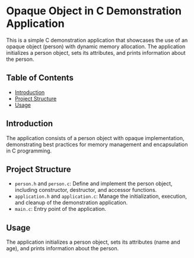 # Opaque Object in C Demonstration Application

This is a simple C demonstration application that showcases the use of an opaque object (person) with dynamic memory allocation. The application initializes a person object, sets its attributes, and prints information about the person.

## Table of Contents

- [Introduction](#introduction)
- [Project Structure](#project-structure)
- [Usage](#usage)

## Introduction

The application consists of a person object with opaque implementation, demonstrating best practices for memory management and encapsulation in C programming.

## Project Structure

- `person.h` and `person.c`: Define and implement the person object, including constructor, destructor, and accessor functions.
- `application.h` and `application.c`: Manage the initialization, execution, and cleanup of the demonstration application.
- `main.c`: Entry point of the application.

## Usage

The application initializes a person object, sets its attributes (name and age), and prints information about the person.